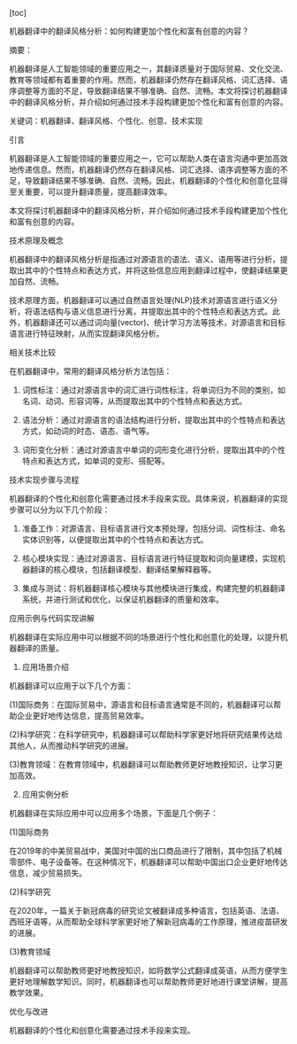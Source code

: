 
[toc]                    
                
                
机器翻译中的翻译风格分析：如何构建更加个性化和富有创意的内容？

摘要：

机器翻译是人工智能领域的重要应用之一，其翻译质量对于国际贸易、文化交流、教育等领域都有着重要的作用。然而，机器翻译仍然存在翻译风格、词汇选择、语序调整等方面的不足，导致翻译结果不够准确、自然、流畅。本文将探讨机器翻译中的翻译风格分析，并介绍如何通过技术手段构建更加个性化和富有创意的内容。

关键词：机器翻译、翻译风格、个性化、创意、技术实现

引言

机器翻译是人工智能领域的重要应用之一，它可以帮助人类在语言沟通中更加高效地传递信息。然而，机器翻译仍然存在翻译风格、词汇选择、语序调整等方面的不足，导致翻译结果不够准确、自然、流畅。因此，机器翻译的个性化和创意化显得至关重要，可以提升翻译质量，提高翻译效率。

本文将探讨机器翻译中的翻译风格分析，并介绍如何通过技术手段构建更加个性化和富有创意的内容。

技术原理及概念

机器翻译中的翻译风格分析是指通过对源语言的语法、语义、语用等进行分析，提取出其中的个性特点和表达方式，并将这些信息应用到翻译过程中，使翻译结果更加自然、流畅。

技术原理方面，机器翻译可以通过自然语言处理(NLP)技术对源语言进行语义分析，将语法结构与语义信息进行分离，并提取出其中的个性特点和表达方式。此外，机器翻译还可以通过词向量(vector)、统计学习方法等技术，对源语言和目标语言进行特征映射，从而实现翻译风格分析。

相关技术比较

在机器翻译中，常用的翻译风格分析方法包括：

1. 词性标注：通过对源语言中的词汇进行词性标注，将单词归为不同的类别，如名词、动词、形容词等，从而提取出其中的个性特点和表达方式。

2. 语法分析：通过对源语言的语法结构进行分析，提取出其中的个性特点和表达方式，如动词的时态、语态、语气等。

3. 词形变化分析：通过对源语言中单词的词形变化进行分析，提取出其中的个性特点和表达方式，如单词的变形、搭配等。

技术实现步骤与流程

机器翻译的个性化和创意化需要通过技术手段来实现。具体来说，机器翻译的实现步骤可以分为以下几个阶段：

1. 准备工作：对源语言、目标语言进行文本预处理，包括分词、词性标注、命名实体识别等，以便提取出其中的个性特点和表达方式。

2. 核心模块实现：通过对源语言、目标语言进行特征提取和词向量建模，实现机器翻译的核心模块，包括翻译模型、翻译结果解释器等。

3. 集成与测试：将机器翻译核心模块与其他模块进行集成，构建完整的机器翻译系统，并进行测试和优化，以保证机器翻译的质量和效率。

应用示例与代码实现讲解

机器翻译在实际应用中可以根据不同的场景进行个性化和创意化的处理，以提升机器翻译的质量。

1. 应用场景介绍

机器翻译可以应用于以下几个方面：

(1)国际商务：在国际贸易中，源语言和目标语言通常是不同的，机器翻译可以帮助企业更好地传达信息，提高贸易效率。

(2)科学研究：在科学研究中，机器翻译可以帮助科学家更好地将研究结果传达给其他人，从而推动科学研究的进展。

(3)教育领域：在教育领域中，机器翻译可以帮助教师更好地教授知识，让学习更加高效。

2. 应用实例分析

机器翻译在实际应用中可以应用多个场景，下面是几个例子：

(1)国际商务

在2019年的中美贸易战中，美国对中国的出口商品进行了限制，其中包括了机械零部件、电子设备等。在这种情况下，机器翻译可以帮助中国出口企业更好地传达信息，减少贸易损失。

(2)科学研究

在2020年，一篇关于新冠病毒的研究论文被翻译成多种语言，包括英语、法语、西班牙语等，从而帮助全球科学家更好地了解新冠病毒的工作原理，推进疫苗研发的进展。

(3)教育领域

机器翻译可以帮助教师更好地教授知识，如将数学公式翻译成英语，从而方便学生更好地理解数学知识。同时，机器翻译也可以帮助教师更好地进行课堂讲解，提高教学效果。

优化与改进

机器翻译的个性化和创意化需要通过技术手段来实现。

